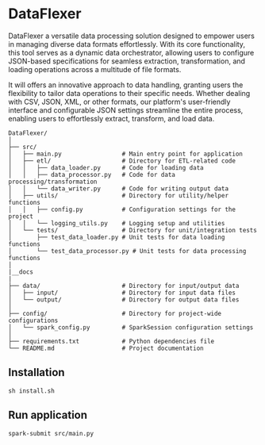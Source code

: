 # DataFlexer

DataFlexer a versatile data processing solution designed to empower users in managing diverse data formats effortlessly. With its core functionality, this tool serves as a dynamic data orchestrator, allowing users to configure JSON-based specifications for seamless extraction, transformation, and loading operations across a multitude of file formats.

It will offers an innovative approach to data handling, granting users the flexibility to tailor data operations to their specific needs. Whether dealing with CSV, JSON, XML, or other formats, our platform's user-friendly interface and configurable JSON settings streamline the entire process, enabling users to effortlessly extract, transform, and load data.


```
DataFlexer/
│
├── src/
│   ├── main.py                 # Main entry point for application
│   ├── etl/                    # Directory for ETL-related code
│   │   ├── data_loader.py      # Code for loading data
│   │   ├── data_processor.py   # Code for data processing/transformation
│   │   └── data_writer.py      # Code for writing output data
│   ├── utils/                  # Directory for utility/helper functions
│   │   ├── config.py           # Configuration settings for the project
│   │   └── logging_utils.py    # Logging setup and utilities
│   └── tests/                  # Directory for unit/integration tests
│       ├── test_data_loader.py # Unit tests for data loading functions
│       └── test_data_processor.py # Unit tests for data processing functions
│
|__docs
|
├── data/                       # Directory for input/output data
│   ├── input/                  # Directory for input data files
│   └── output/                 # Directory for output data files
│
├── config/                     # Directory for project-wide configurations
│   └── spark_config.py         # SparkSession configuration settings
│
├── requirements.txt            # Python dependencies file
└── README.md                   # Project documentation 
```

## Installation

```sh install.sh```

## Run application

```spark-submit src/main.py```